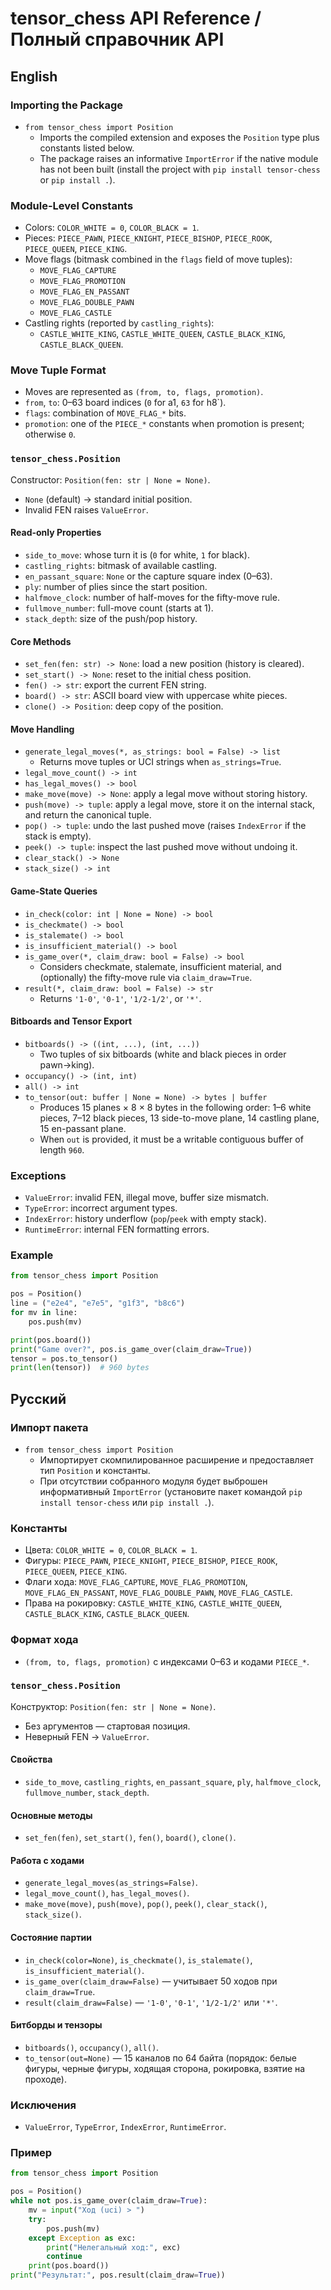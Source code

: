 
# tensor_chess API Reference / Полный справочник API

## English

### Importing the Package
- `from tensor_chess import Position`
  - Imports the compiled extension and exposes the `Position` type plus constants listed below.
  - The package raises an informative `ImportError` if the native module has not been built (install the project with `pip install tensor-chess` or `pip install .`).

### Module-Level Constants
- Colors: `COLOR_WHITE = 0`, `COLOR_BLACK = 1`.
- Pieces: `PIECE_PAWN`, `PIECE_KNIGHT`, `PIECE_BISHOP`, `PIECE_ROOK`, `PIECE_QUEEN`, `PIECE_KING`.
- Move flags (bitmask combined in the `flags` field of move tuples):
  - `MOVE_FLAG_CAPTURE`
  - `MOVE_FLAG_PROMOTION`
  - `MOVE_FLAG_EN_PASSANT`
  - `MOVE_FLAG_DOUBLE_PAWN`
  - `MOVE_FLAG_CASTLE`
- Castling rights (reported by `castling_rights`):
  - `CASTLE_WHITE_KING`, `CASTLE_WHITE_QUEEN`, `CASTLE_BLACK_KING`, `CASTLE_BLACK_QUEEN`.

### Move Tuple Format
- Moves are represented as `(from, to, flags, promotion)`.
- `from`, `to`: 0–63 board indices (`0` for a1, `63` for h8`).
- `flags`: combination of `MOVE_FLAG_*` bits.
- `promotion`: one of the `PIECE_*` constants when promotion is present; otherwise `0`.

### `tensor_chess.Position`
Constructor: `Position(fen: str | None = None)`.
- `None` (default) → standard initial position.
- Invalid FEN raises `ValueError`.

#### Read-only Properties
- `side_to_move`: whose turn it is (`0` for white, `1` for black).
- `castling_rights`: bitmask of available castling.
- `en_passant_square`: `None` or the capture square index (0–63).
- `ply`: number of plies since the start position.
- `halfmove_clock`: number of half-moves for the fifty-move rule.
- `fullmove_number`: full-move count (starts at 1).
- `stack_depth`: size of the push/pop history.

#### Core Methods
- `set_fen(fen: str) -> None`: load a new position (history is cleared).
- `set_start() -> None`: reset to the initial chess position.
- `fen() -> str`: export the current FEN string.
- `board() -> str`: ASCII board view with uppercase white pieces.
- `clone() -> Position`: deep copy of the position.

#### Move Handling
- `generate_legal_moves(*, as_strings: bool = False) -> list`
  - Returns move tuples or UCI strings when `as_strings=True`.
- `legal_move_count() -> int`
- `has_legal_moves() -> bool`
- `make_move(move) -> None`: apply a legal move without storing history.
- `push(move) -> tuple`: apply a legal move, store it on the internal stack, and return the canonical tuple.
- `pop() -> tuple`: undo the last pushed move (raises `IndexError` if the stack is empty).
- `peek() -> tuple`: inspect the last pushed move without undoing it.
- `clear_stack() -> None`
- `stack_size() -> int`

#### Game-State Queries
- `in_check(color: int | None = None) -> bool`
- `is_checkmate() -> bool`
- `is_stalemate() -> bool`
- `is_insufficient_material() -> bool`
- `is_game_over(*, claim_draw: bool = False) -> bool`
  - Considers checkmate, stalemate, insufficient material, and (optionally) the fifty-move rule via `claim_draw=True`.
- `result(*, claim_draw: bool = False) -> str`
  - Returns `'1-0'`, `'0-1'`, `'1/2-1/2'`, or `'*'`.

#### Bitboards and Tensor Export
- `bitboards() -> ((int, ...), (int, ...))`
  - Two tuples of six bitboards (white and black pieces in order pawn→king).
- `occupancy() -> (int, int)`
- `all() -> int`
- `to_tensor(out: buffer | None = None) -> bytes | buffer`
  - Produces 15 planes × 8 × 8 bytes in the following order:
    1–6 white pieces, 7–12 black pieces, 13 side-to-move plane, 14 castling plane, 15 en-passant plane.
  - When `out` is provided, it must be a writable contiguous buffer of length `960`.

### Exceptions
- `ValueError`: invalid FEN, illegal move, buffer size mismatch.
- `TypeError`: incorrect argument types.
- `IndexError`: history underflow (`pop`/`peek` with empty stack).
- `RuntimeError`: internal FEN formatting errors.

### Example
```python
from tensor_chess import Position

pos = Position()
line = ("e2e4", "e7e5", "g1f3", "b8c6")
for mv in line:
    pos.push(mv)

print(pos.board())
print("Game over?", pos.is_game_over(claim_draw=True))
tensor = pos.to_tensor()
print(len(tensor))  # 960 bytes
```

## Русский

### Импорт пакета
- `from tensor_chess import Position`
  - Импортирует скомпилированное расширение и предоставляет тип `Position` и константы.
  - При отсутствии собранного модуля будет выброшен информативный `ImportError` (установите пакет командой `pip install tensor-chess` или `pip install .`).

### Константы
- Цвета: `COLOR_WHITE = 0`, `COLOR_BLACK = 1`.
- Фигуры: `PIECE_PAWN`, `PIECE_KNIGHT`, `PIECE_BISHOP`, `PIECE_ROOK`, `PIECE_QUEEN`, `PIECE_KING`.
- Флаги хода: `MOVE_FLAG_CAPTURE`, `MOVE_FLAG_PROMOTION`, `MOVE_FLAG_EN_PASSANT`, `MOVE_FLAG_DOUBLE_PAWN`, `MOVE_FLAG_CASTLE`.
- Права на рокировку: `CASTLE_WHITE_KING`, `CASTLE_WHITE_QUEEN`, `CASTLE_BLACK_KING`, `CASTLE_BLACK_QUEEN`.

### Формат хода
- `(from, to, flags, promotion)` с индексами 0–63 и кодами `PIECE_*`.

### `tensor_chess.Position`
Конструктор: `Position(fen: str | None = None)`.
- Без аргументов — стартовая позиция.
- Неверный FEN → `ValueError`.

#### Свойства
- `side_to_move`, `castling_rights`, `en_passant_square`, `ply`, `halfmove_clock`, `fullmove_number`, `stack_depth`.

#### Основные методы
- `set_fen(fen)`, `set_start()`, `fen()`, `board()`, `clone()`.

#### Работа с ходами
- `generate_legal_moves(as_strings=False)`.
- `legal_move_count()`, `has_legal_moves()`.
- `make_move(move)`, `push(move)`, `pop()`, `peek()`, `clear_stack()`, `stack_size()`.

#### Состояние партии
- `in_check(color=None)`, `is_checkmate()`, `is_stalemate()`, `is_insufficient_material()`.
- `is_game_over(claim_draw=False)` — учитывает 50 ходов при `claim_draw=True`.
- `result(claim_draw=False)` — `'1-0'`, `'0-1'`, `'1/2-1/2'` или `'*'`.

#### Битборды и тензоры
- `bitboards()`, `occupancy()`, `all()`.
- `to_tensor(out=None)` — 15 каналов по 64 байта (порядок: белые фигуры, черные фигуры, ходящая сторона, рокировка, взятие на проходе).

### Исключения
- `ValueError`, `TypeError`, `IndexError`, `RuntimeError`.

### Пример
```python
from tensor_chess import Position

pos = Position()
while not pos.is_game_over(claim_draw=True):
    mv = input("Ход (uci) > ")
    try:
        pos.push(mv)
    except Exception as exc:
        print("Нелегальный ход:", exc)
        continue
    print(pos.board())
print("Результат:", pos.result(claim_draw=True))
```
